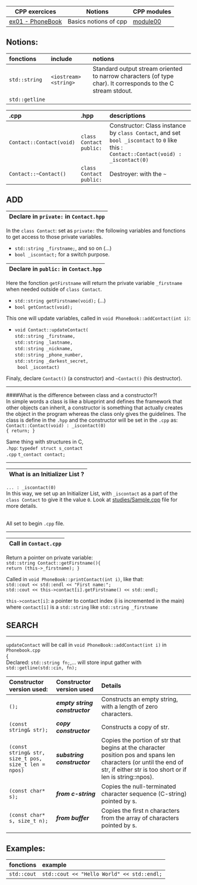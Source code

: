 | CPP exercices |     Notions    | CPP modules |
|----------|----------|----------|
| [ex01 - PhoneBook](https://github.com/Elwoll/r4-cpp/tree/main/module_00/ex01) | Basics notions of cpp  | [module00](https://github.com/Elwoll/r4-cpp/tree/main/module_00) |

Notions: 
---

|fonctions|include|notions|
:--|:--|:--
|`std::string` | `<iostream>` `<string>`| Standard output stream oriented to narrow characters (of type char). It corresponds to the C stream stdout. |
|`std::getline`|




|.cpp| .hpp  | descriptions |
|:--|:--|:--
|`Contact::Contact(void)`| `class Contact` `public:`| Constructor: Class instance by `class Contact`, and set `bool _iscontact` to `0` like this : `Contact::Contact(void) : _iscontact(0)` |
|`Contact::~Contact()`| `class Contact` `public:`| Destroyer: with the `~`

ADD
---

|Declare in `private:` in `Contact.hpp`|
|:--|

In the `class Contact`: set as `private:` the following variables and fonctions to get access to those private variables.</br>

* `std::string _firstname;`, and so on (...)</br> 
*  `bool _iscontact;` for a switch purpose.</br>


|Declare in `public:` in `Contact.hpp`|
|:--|

Here the fonction `getFirstname` will return the private variable `_firstname` when needed outside of `class Contact`.</br>

* `std::string getFirstname(void);` (...)</br>
* `bool getContact(void);`</br>

This one will update variables, called in `void PhoneBook::addContact(int i)`:

* `void Contact::updateContact(`</br>`std::string _firstname,` </br>
`std::string _lastname,`</br>
`std::string _nickname,`</br>
`std::string _phone_number,`</br>
`std::string _darkest_secret,`</br>
` bool _iscontact)`</br>

Finaly, declare `Contact()` (a constructor) and `~Contact()` (his destructor).

---

####What is the difference between class and a constructor?!</br>
In simple words a class is like a blueprint and defines the framework that other objects can inherit, a constructor is something that actually creates the object in the program whereas the class only gives the guidelines.
The class is define in the `.hpp` and the constructor will be set in the `.cpp` as: </br>`Contact::Contact(void) : _iscontact(0) `</br>`{ return; }`</br>

Same thing with structures in C, </br>`.hpp`: `typedef struct s_contact` </br> 
 `.cpp` `t_contact contact;`  </br>

---

|What is an Initializer List ?|
|:--|

`... : _iscontact(0)` </br>
In this way, we set up an Initializer List, with `_iscontact` as a part of the `class Contact` to give it the value `0`.
Look at [studies/Sample.cpp](https://github.com/Elwoll/r4-cpp/blob/main/studies/Sample.cpp) file for more details.



</br> All set to begin `.cpp` file.

---

|Call in `Contact.cpp`|
|:--|

Return a pointer on private variable:</br>
`std::string Contact::getFirstname(){`</br>
`return (this->_firstname); }`</br>
	
Called in `void PhoneBook::printContact(int i)`, like that:</br>
`std::cout << std::endl << "First name:";`</br>
`std::cout << this->contact[i].getFirstname() << std::endl;`</br>

`this->contact[i]`: a pointer to contact index (i is incremented in the main) where `contact[i]` is a `std::string` like `std::string _firstname`


SEARCH
---

---
`updateContact` will be call in `void PhoneBook::addContact(int i)` in `Phonebook.cpp` </br>
{</br>
Declared: `std::string fn;`,... will store input gather with `std::getline(std::cin, fn);`</br>


|Constructor version used:|  Constructor version used | Details
:--|:--|:--
| `();` | ***empty string constructor*** | Constructs an empty string, with a length of zero characters.|
| `(const string& str);` | ***copy constructor*** | Constructs a copy of str. |
| `(const string& str,` </br>`size_t pos,` `size_t len = npos)`| ***substring constructor***| Copies the portion of str that begins at the character position pos and spans len characters (or until the end of str, if either str is too short or if len is string::npos).|
|`(const char* s);`| ***from c-string*** | Copies the null-terminated character sequence (C-string) pointed by s.|
|`(const char* s, size_t n);`|***from buffer***|Copies the first n characters from the array of characters pointed by s.|
||


Examples:
--- 
| fonctions | example |
:--|:--
`std::cout` | `std::cout << "Hello World" << std::endl;`              


